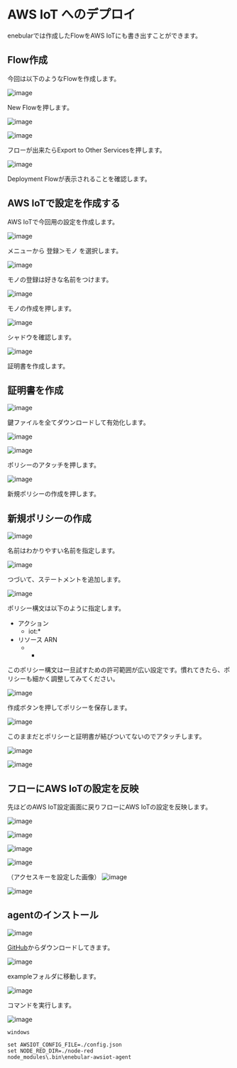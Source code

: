 # AWS IoT へのデプロイ

enebularでは作成したFlowをAWS IoTにも書き出すことができます。

## Flow作成

今回は以下のようなFlowを作成します。

![image](/public/images/developers/Deploy/DeployFlow/AWSIoT/deploy-deployflow-awsiot_01.png)

New Flowを押します。

![image](/public/images/developers/Deploy/DeployFlow/AWSIoT/deploy-deployflow-awsiot_02.png)


![image](/public/images/developers/Deploy/DeployFlow/AWSIoT/deploy-deployflow-awsiot_03.png)

フローが出来たらExport to Other Servicesを押します。

![image](/public/images/developers/Deploy/DeployFlow/AWSIoT/deploy-deployflow-awsiot_04.png)

Deployment Flowが表示されることを確認します。

## AWS IoTで設定を作成する

AWS IoTで今回用の設定を作成します。

![image](/public/images/developers/Deploy/DeployFlow/AWSIoT/deploy-deployflow-awsiot_05.png)

メニューから 登録＞モノ を選択します。

![image](/public/images/developers/Deploy/DeployFlow/AWSIoT/deploy-deployflow-awsiot_06.png)

モノの登録は好きな名前をつけます。

![image](/public/images/developers/Deploy/DeployFlow/AWSIoT/deploy-deployflow-awsiot_07.png)

モノの作成を押します。

![image](/public/images/developers/Deploy/DeployFlow/AWSIoT/deploy-deployflow-awsiot_08.png)

シャドウを確認します。

![image](/public/images/developers/Deploy/DeployFlow/AWSIoT/deploy-deployflow-awsiot_09.png)

証明書を作成します。

## 証明書を作成

![image](/public/images/developers/Deploy/DeployFlow/AWSIoT/deploy-deployflow-awsiot_10.png)

鍵ファイルを全てダウンロードして有効化します。

![image](/public/images/developers/Deploy/DeployFlow/AWSIoT/deploy-deployflow-awsiot_11.png)

![image](/public/images/developers/Deploy/DeployFlow/AWSIoT/deploy-deployflow-awsiot_12.png)

ポリシーのアタッチを押します。

![image](/public/images/developers/Deploy/DeployFlow/AWSIoT/deploy-deployflow-awsiot_13.png)

新規ポリシーの作成を押します。

## 新規ポリシーの作成

![image](/public/images/developers/Deploy/DeployFlow/AWSIoT/deploy-deployflow-awsiot_14.png)

名前はわかりやすい名前を指定します。

![image](/public/images/developers/Deploy/DeployFlow/AWSIoT/deploy-deployflow-awsiot_15.png)

つづいて、ステートメントを追加します。

![image](/public/images/developers/Deploy/DeployFlow/AWSIoT/deploy-deployflow-awsiot_16.png)

ポリシー構文は以下のように指定します。

* アクション
    * iot:*
* リソース ARN
    * *

このポリシー構文は一旦試すための許可範囲が広い設定です。慣れてきたら、ポリシーも細かく調整してみてください。

![image](/public/images/developers/Deploy/DeployFlow/AWSIoT/deploy-deployflow-awsiot_17.png)

作成ボタンを押してポリシーを保存します。

![image](/public/images/developers/Deploy/DeployFlow/AWSIoT/deploy-deployflow-awsiot_18.png)

このままだとポリシーと証明書が結びついてないのでアタッチします。

![image](/public/images/developers/Deploy/DeployFlow/AWSIoT/deploy-deployflow-awsiot_19.png)

![image](/public/images/developers/Deploy/DeployFlow/AWSIoT/deploy-deployflow-awsiot_20.png)

## フローにAWS IoTの設定を反映

先ほどのAWS IoT設定画面に戻りフローにAWS IoTの設定を反映します。

![image](/public/images/developers/Deploy/DeployFlow/AWSIoT/deploy-deployflow-awsiot_21.png)

![image](/public/images/developers/Deploy/DeployFlow/AWSIoT/deploy-deployflow-awsiot_22.png)

![image](/public/images/developers/Deploy/DeployFlow/AWSIoT/deploy-deployflow-awsiot_23.png)

![image](/public/images/developers/Deploy/DeployFlow/AWSIoT/deploy-deployflow-awsiot_24.png)

（アクセスキーを設定した画像）
![image](/public/images/developers/Deploy/DeployFlow/AWSIoT/deploy-deployflow-awsiot_24.png)

![image](/public/images/developers/Deploy/DeployFlow/AWSIoT/deploy-deployflow-awsiot_25.png)

## agentのインストール

![image](/public/images/developers/Deploy/DeployFlow/AWSIoT/deploy-deployflow-awsiot_26.png)

<a href="https://github.com/enebular/enebular-awsiot-agent" target="_blank">GitHub</a>からダウンロードしてきます。

![image](/public/images/developers/Deploy/DeployFlow/AWSIoT/deploy-deployflow-awsiot_27.png)

exampleフォルダに移動します。

![image](/public/images/developers/Deploy/DeployFlow/AWSIoT/deploy-deployflow-awsiot_28.png)

コマンドを実行します。

![image](/public/images/developers/Deploy/DeployFlow/AWSIoT/deploy-deployflow-awsiot_29.png)

```
windows

set AWSIOT_CONFIG_FILE=./config.json
set NODE_RED_DIR=./node-red
node_modules\.bin\enebular-awsiot-agent
```